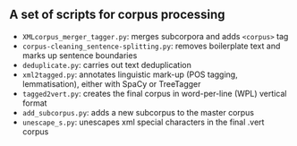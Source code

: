 ## A set of scripts for corpus processing

- `XMLcorpus_merger_tagger.py`: merges subcorpora and adds `<corpus>` tag
- `corpus-cleaning_sentence-splitting.py`: removes boilerplate text and marks up sentence boundaries
- `deduplicate.py`: carries out text deduplication
- `xml2tagged.py`: annotates linguistic mark-up (POS tagging, lemmatisation), either with SpaCy or TreeTagger
- `tagged2vert.py`: creates the final corpus in word-per-line (WPL) vertical format
- `add_subcorpus.py`: adds a new subcorpus to the master corpus
- `unescape_s.py`: unescapes xml special characters in the final .vert corpus
